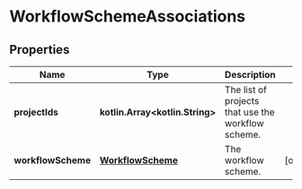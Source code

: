 
# WorkflowSchemeAssociations

## Properties
Name | Type | Description | Notes
------------ | ------------- | ------------- | -------------
**projectIds** | **kotlin.Array&lt;kotlin.String&gt;** | The list of projects that use the workflow scheme. | 
**workflowScheme** | [**WorkflowScheme**](WorkflowScheme.md) | The workflow scheme. |  [optional]



